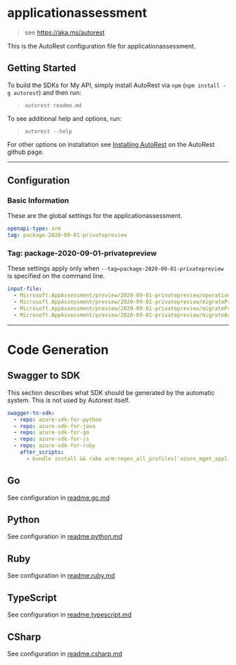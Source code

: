 # applicationassessment

> see https://aka.ms/autorest

This is the AutoRest configuration file for applicationassessment.

## Getting Started

To build the SDKs for My API, simply install AutoRest via `npm` (`npm install -g autorest`) and then run:

> `autorest readme.md`

To see additional help and options, run:

> `autorest --help`

For other options on installation see [Installing AutoRest](https://aka.ms/autorest/install) on the AutoRest github page.

---

## Configuration

### Basic Information

These are the global settings for the applicationassessment.

```yaml
openapi-type: arm
tag: package-2020-09-01-privatepreview
```

### Tag: package-2020-09-01-privatepreview

These settings apply only when `--tag=package-2020-09-01-privatepreview` is specified on the command line.

```yaml $(tag) == 'package-2020-09-01-privatepreview'
input-file:
  - Microsoft.AppAssessment/preview/2020-09-01-privatepreview/operations.json
  - Microsoft.AppAssessment/preview/2020-09-01-privatepreview/migrateProjects.json
  - Microsoft.AppAssessment/preview/2020-09-01-privatepreview/migrateProjectSite.json
  - Microsoft.AppAssessment/preview/2020-09-01-privatepreview/migrateAssessments.json
```

---

# Code Generation

## Swagger to SDK

This section describes what SDK should be generated by the automatic system.
This is not used by Autorest itself.

```yaml $(swagger-to-sdk)
swagger-to-sdk:
  - repo: azure-sdk-for-python
  - repo: azure-sdk-for-java
  - repo: azure-sdk-for-go
  - repo: azure-sdk-for-js
  - repo: azure-sdk-for-ruby
    after_scripts:
      - bundle install && rake arm:regen_all_profiles['azure_mgmt_applicationassessment']
```

## Go

See configuration in [readme.go.md](./readme.go.md)

## Python

See configuration in [readme.python.md](./readme.python.md)

## Ruby

See configuration in [readme.ruby.md](./readme.ruby.md)

## TypeScript

See configuration in [readme.typescript.md](./readme.typescript.md)

## CSharp

See configuration in [readme.csharp.md](./readme.csharp.md)
